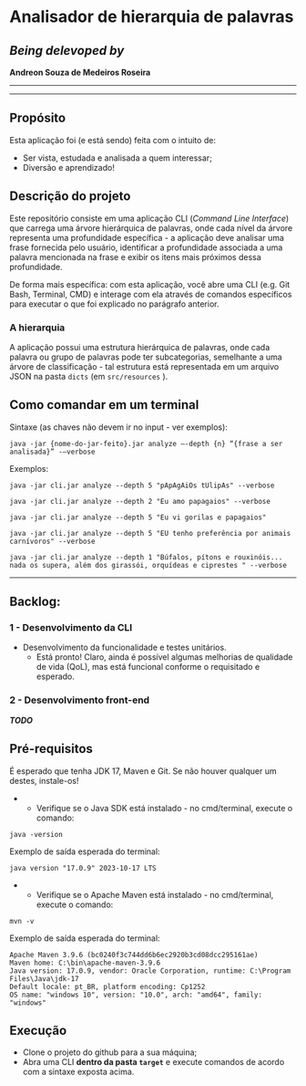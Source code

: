 # Analisador de hierarquia de palavras


## *Being delevoped by*
**Andreon Souza de Medeiros Roseira**

---
---

## Propósito
Esta aplicação foi (e está sendo) feita com o intuito de:
- Ser vista, estudada e analisada a quem interessar;
- Diversão e aprendizado!


## Descrição do projeto

Este repositório consiste em uma aplicação CLI (*Command Line Interface*) que carrega uma árvore hierárquica de palavras, onde cada nível da árvore representa uma profundidade específica - a aplicação deve analisar uma frase fornecida pelo usuário, identificar a profundidade associada a uma palavra mencionada na frase e exibir os itens mais próximos dessa profundidade.

De forma mais específica: com esta aplicação, você abre uma CLI (e.g. Git Bash, Terminal, CMD) e interage com ela através de comandos específicos para executar o que foi explicado no parágrafo anterior.

### A hierarquia

A aplicação possui uma estrutura hierárquica de palavras, onde cada palavra ou grupo de
palavras pode ter subcategorias, semelhante a uma árvore de classificação - tal estrutura
está representada em um arquivo JSON na pasta `dicts` (em `src/resources` ).


## Como comandar em um terminal

Sintaxe (as chaves não devem ir no input - ver exemplos): 

`java -jar {nome-do-jar-feito}.jar analyze –-depth {n} “{frase a ser analisada}” -–verbose`

Exemplos: 

```
java -jar cli.jar analyze --depth 5 "pApAgAiOs tUlipAs" --verbose
```

```
java -jar cli.jar analyze --depth 2 "Eu amo papagaios" --verbose
```

```
java -jar cli.jar analyze --depth 5 "Eu vi gorilas e papagaios"
```

```
java -jar cli.jar analyze --depth 5 "EU tenho preferência por animais carnívoros" --verbose
``` 

```
java -jar cli.jar analyze --depth 1 "Búfalos, pítons e rouxinóis... nada os supera, além dos girassói, orquídeas e ciprestes " --verbose
``` 


---

## Backlog:

### 1 - Desenvolvimento da CLI
- Desenvolvimento da funcionalidade e testes unitários.
    - Está pronto! Claro, ainda é possível algumas melhorias de qualidade de vida (QoL), mas está funcional conforme o requisitado e esperado.


### 2 - Desenvolvimento front-end

***TODO***


## Pré-requisitos

É esperado que tenha JDK 17, Maven e Git. Se não houver qualquer um destes, instale-os!

- - Verifique se o Java SDK está instalado - no cmd/terminal, execute o comando: 

```
java -version
```  

Exemplo de saída esperada do terminal: 

`java version "17.0.9" 2023-10-17 LTS`

- - Verifique se o Apache Maven está instalado - no cmd/terminal, execute o comando: 

```
mvn -v
``` 

Exemplo de saída esperada do terminal:
```
Apache Maven 3.9.6 (bc0240f3c744dd6b6ec2920b3cd08dcc295161ae)
Maven home: C:\bin\apache-maven-3.9.6
Java version: 17.0.9, vendor: Oracle Corporation, runtime: C:\Program Files\Java\jdk-17
Default locale: pt_BR, platform encoding: Cp1252
OS name: "windows 10", version: "10.0", arch: "amd64", family: "windows"
```

## Execução

- Clone o projeto do github para a sua máquina;
- Abra uma CLI **dentro da pasta `target`** e execute comandos de acordo com a sintaxe exposta acima.

